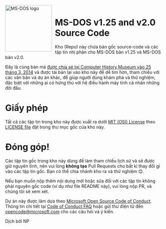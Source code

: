 <img width="150" height="150" align="left" style="float: left; margin: 0 10px 0 0;" alt="MS-DOS logo" src="https://github.com/Microsoft/MS-DOS/blob/master/msdos-logo.png">   

# MS-DOS v1.25 and v2.0 Source Code
Kho (Repo) này chứa bản gốc source-code và các tập tin nhị phân cho MS-DOS bản v1.25 và MS-DOS bản v2.0.

Đây là cùng bản mà [được chia sẻ tại Computer History Museum vào 25 tháng 3, 2014]( http://www.computerhistory.org/atchm/microsoft-ms-dos-early-source-code/) và được tái bản lại vào kho này để dễ tìm hơn, tham chiếu với các văn bản và dự án khác, để giúp người dùng khám phá và thử nghiệm, đặc biệt với những ai có hứng thú với hệ điều hành máy tính cá nhân những đời đầu.

# Giấy phép
Tất cả các tập tin trong kho này được xuất ra dưới [MIT (OSI) License]( https://en.wikipedia.org/wiki/MIT_License) theo [LICENSE file](https://github.com/Microsoft/MS-DOS/blob/master/LICENSE.md) đặt trong thư mục gốc của kho này.

# Đóng góp!
Các tập tin gốc trong kho này dùng để làm tham chiếu lịch sử và sẽ được giữ nguyên tĩnh, nên vui lòng **không tạo** Pull Requests cho bất kì thay đổi gì vào các tập tin gốc. Bạn có thể chia nhánh kho ra và thử nghiệm 😊.

Nếu bạn muốn nộp thêm nội dung mới hoặc sửa đối với các tập tin không phải nguyên gốc code (ví dụ như file README này), vui lòng nộp PR, và chúng tôi sẽ xem xét.

Dự án này được làm dựa theo [Microsoft Open Source Code of Conduct](https://opensource.microsoft.com/codeofconduct/).  Thông tin chi tiết tại [Code of Conduct FAQ](https://opensource.microsoft.com/codeofconduct/faq/) hoặc gửi thư điện tử đến [opencode@microsoft.com](mailto:opencode@microsoft.com) cho các câu hỏi và ý kiến.

Dịch bởi NP
